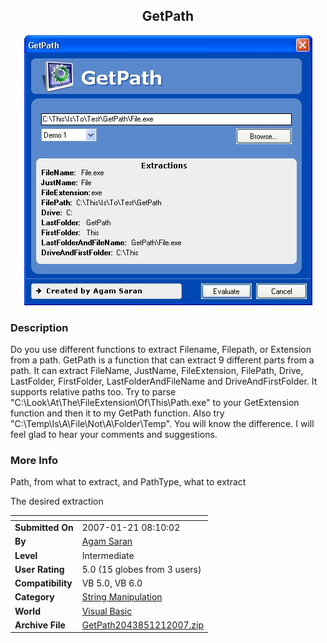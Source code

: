 ﻿<div align="center">

## GetPath

<img src="PIC200712184425206.jpg">
</div>

### Description

Do you use different functions to extract Filename, Filepath, or Extension from a path. GetPath is a function that can extract 9 different parts from a path. It can extract FileName, JustName, FileExtension, FilePath, Drive, LastFolder, FirstFolder, LastFolderAndFileName and DriveAndFirstFolder. It supports relative paths too. Try to parse "C:\Look\At\The\FileExtension\Of\This\Path.exe\" to your GetExtension function and then it to my GetPath function. Also try "C:\Temp\Is\A\File\Not\A\Folder\Temp". You will know the difference. I will feel glad to hear your comments and suggestions.
 
### More Info
 
Path, from what to extract, and PathType, what to extract

The desired extraction


<span>             |<span>
---                |---
**Submitted On**   |2007-01-21 08:10:02
**By**             |[Agam Saran](https://github.com/Planet-Source-Code/PSCIndex/blob/master/ByAuthor/agam-saran.md)
**Level**          |Intermediate
**User Rating**    |5.0 (15 globes from 3 users)
**Compatibility**  |VB 5\.0, VB 6\.0
**Category**       |[String Manipulation](https://github.com/Planet-Source-Code/PSCIndex/blob/master/ByCategory/string-manipulation__1-5.md)
**World**          |[Visual Basic](https://github.com/Planet-Source-Code/PSCIndex/blob/master/ByWorld/visual-basic.md)
**Archive File**   |[GetPath2043851212007\.zip](https://github.com/Planet-Source-Code/agam-saran-getpath__1-67695/archive/master.zip)








